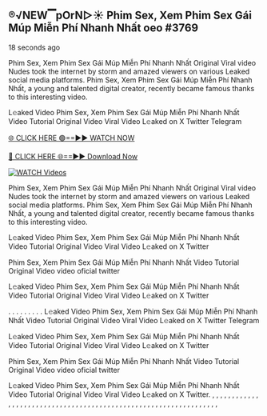## ®️√NEW▔pOrN▷☀️ Phim Sex, Xem Phim Sex Gái Múp Miễn Phí Nhanh Nhất oeo #3769

18 seconds ago

Phim Sex, Xem Phim Sex Gái Múp Miễn Phí Nhanh Nhất Original Viral video Nudes took the internet by storm and amazed viewers on various Leaked social media platforms. Phim Sex, Xem Phim Sex Gái Múp Miễn Phí Nhanh Nhất, a young and talented digital creator, recently became famous thanks to this interesting video.

L𝚎aked Video Phim Sex, Xem Phim Sex Gái Múp Miễn Phí Nhanh Nhất Video Tutorial Original Video Viral Video L𝚎aked on X Twitter Telegram

[🌐 CLICK HERE 🟢==►► WATCH NOW](https://dekho-ki-hoy-07-2k25.blogspot.com/2025/01/viral-on.html)

[🔴 CLICK HERE 🌐==►► Download Now](https://dekho-ki-hoy-07-2k25.blogspot.com/2025/01/viral-on.html)

[![WATCH Videos](https://i.imgur.com/dJHk4Zq.gif)](https://dekho-ki-hoy-07-2k25.blogspot.com/2025/01/viral-on.html)

Phim Sex, Xem Phim Sex Gái Múp Miễn Phí Nhanh Nhất Original Viral video Nudes took the internet by storm and amazed viewers on various Leaked social media platforms. Phim Sex, Xem Phim Sex Gái Múp Miễn Phí Nhanh Nhất, a young and talented digital creator, recently became famous thanks to this interesting video.

L𝚎aked Video Phim Sex, Xem Phim Sex Gái Múp Miễn Phí Nhanh Nhất Video Tutorial Original Video Viral Video L𝚎aked on X Twitter

Phim Sex, Xem Phim Sex Gái Múp Miễn Phí Nhanh Nhất Video Tutorial Original Video video oficial twitter

L𝚎aked Video Phim Sex, Xem Phim Sex Gái Múp Miễn Phí Nhanh Nhất Video Tutorial Original Video Viral Video L𝚎aked on X Twitter

. . . . . . . . . L𝚎aked Video Phim Sex, Xem Phim Sex Gái Múp Miễn Phí Nhanh Nhất Video Tutorial Original Video Viral Video L𝚎aked on X Twitter Telegram

L𝚎aked Video Phim Sex, Xem Phim Sex Gái Múp Miễn Phí Nhanh Nhất Video Tutorial Original Video Viral Video L𝚎aked on X Twitter

Phim Sex, Xem Phim Sex Gái Múp Miễn Phí Nhanh Nhất Video Tutorial Original Video video oficial twitter

L𝚎aked Video Phim Sex, Xem Phim Sex Gái Múp Miễn Phí Nhanh Nhất Video Tutorial Original Video Viral Video L𝚎aked on X Twitter.
,
,
,
,
,
,
,
,
,
,
,
,
,
,
,
,
,
,
,
,
,
,
,
,
,
,
,
,
,
,
,
,
,
,
,
,
,
,
,
,
,
,
,
,
,
,
,
,
,
,
,
,
,
,
,
,
,
,
,
,
,
,
,
,
,